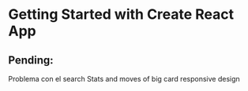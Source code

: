 # Getting Started with Create React App

## Pending:

Problema con el search
Stats and moves of big card
responsive design
